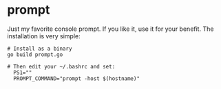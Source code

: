 # prompt

<!-- toc -->
<!-- /toc -->

Just my favorite console prompt. If you like it, use it for your benefit. The installation is very simple:

```shell
# Install as a binary
go build prompt.go

# Then edit your ~/.bashrc and set:
  PS1=""
  PROMPT_COMMAND="prompt -host $(hostname)"
```
